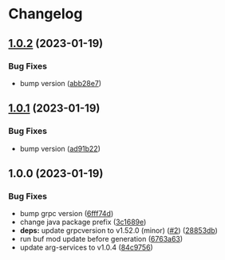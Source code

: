 # Changelog

## [1.0.2](https://github.com/recap-utr/arg-services-java/compare/v1.0.1...v1.0.2) (2023-01-19)


### Bug Fixes

* bump version ([abb28e7](https://github.com/recap-utr/arg-services-java/commit/abb28e7d11b09e82001c76548d2d92c014b02c7b))

## [1.0.1](https://github.com/recap-utr/arg-services-java/compare/v1.0.0...v1.0.1) (2023-01-19)


### Bug Fixes

* bump version ([ad91b22](https://github.com/recap-utr/arg-services-java/commit/ad91b224317d5ce1a1c824d67d52aa237b264022))

## 1.0.0 (2023-01-19)


### Bug Fixes

* bump grpc version ([6fff74d](https://github.com/recap-utr/arg-services-java/commit/6fff74d33e43de5aede44e674de94d3cd01715b6))
* change java package prefix ([3c1689e](https://github.com/recap-utr/arg-services-java/commit/3c1689eef8efa6e775bc1a59016753021736ceea))
* **deps:** update grpcversion to v1.52.0 (minor) ([#2](https://github.com/recap-utr/arg-services-java/issues/2)) ([28853db](https://github.com/recap-utr/arg-services-java/commit/28853db7343000353d3cf4f4d074188b3e08e1ae))
* run buf mod update before generation ([6763a63](https://github.com/recap-utr/arg-services-java/commit/6763a638c6f299079540ab439c1ecae3f54a1979))
* update arg-services to v1.0.4 ([84c9756](https://github.com/recap-utr/arg-services-java/commit/84c9756b232aa2ac92fb59455babe03b1b31da79))
